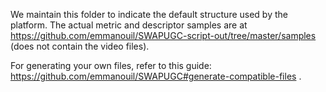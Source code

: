We maintain this folder to indicate the default structure used by the platform. The actual metric and descriptor samples are at https://github.com/emmanouil/SWAPUGC-script-out/tree/master/samples (does not contain the video files).

For generating your own files, refer to this guide: https://github.com/emmanouil/SWAPUGC#generate-compatible-files .
